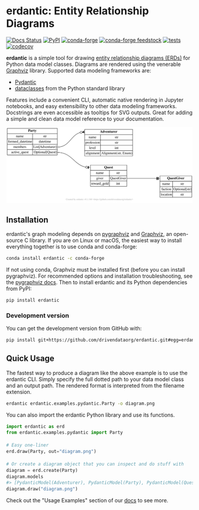 # erdantic: Entity Relationship Diagrams

[![Docs Status](https://img.shields.io/badge/docs-stable-informational)](https://erdantic.drivendata.org/)
[![PyPI](https://img.shields.io/pypi/v/erdantic.svg)](https://pypi.org/project/erdantic/)
[![conda-forge](https://img.shields.io/conda/vn/conda-forge/erdantic.svg)](https://anaconda.org/conda-forge/erdantic)
[![conda-forge feedstock](https://img.shields.io/badge/conda--forge-feedstock-yellowgreen)](https://github.com/conda-forge/erdantic-feedstock)
[![tests](https://github.com/drivendataorg/erdantic/workflows/tests/badge.svg?branch=main)](https://github.com/drivendataorg/erdantic/actions?query=workflow%3Atests+branch%3Amain)
[![codecov](https://codecov.io/gh/drivendataorg/erdantic/branch/main/graph/badge.svg)](https://codecov.io/gh/drivendataorg/erdantic)

**erdantic** is a simple tool for drawing [entity relationship diagrams (ERDs)](https://en.wikipedia.org/wiki/Data_modeling#Entity%E2%80%93relationship_diagrams) for Python data model classes. Diagrams are rendered using the venerable [Graphviz](https://graphviz.org/) library. Supported data modeling frameworks are:

- [Pydantic](https://pydantic-docs.helpmanual.io/)
- [dataclasses](https://docs.python.org/3/library/dataclasses.html) from the Python standard library

Features include a convenient CLI, automatic native rendering in Jupyter notebooks, and easy extensibility to other data modeling frameworks. Docstrings are even accessible as tooltips for SVG outputs. Great for adding a simple and clean data model reference to your documentation.

<object type="image/svg+xml" data="https://raw.githubusercontent.com/drivendataorg/erdantic/main/docs/docs/examples/pydantic.svg" width="100%" typemustmatch><img alt="Example diagram created by erdantic" src="https://raw.githubusercontent.com/drivendataorg/erdantic/main/docs/docs/examples/pydantic.svg"></object>

## Installation

erdantic's graph modeling depends on [pygraphviz](https://pygraphviz.github.io/documentation/stable/index.html) and [Graphviz](https://graphviz.org/), an open-source C library. If you are on Linux or macOS, the easiest way to install everything together is to use conda and conda-forge:

```bash
conda install erdantic -c conda-forge
```

If not using conda, Graphviz must be installed first (before you can install pygraphviz). For recommended options and installation troubleshooting, see the [pygraphviz docs](https://pygraphviz.github.io/documentation/stable/install.html). Then to install erdantic and its Python dependencies from PyPI:

```bash
pip install erdantic
```

### Development version

You can get the development version from GitHub with:

```bash
pip install git+https://github.com/drivendataorg/erdantic.git#egg=erdantic
```

## Quick Usage

The fastest way to produce a diagram like the above example is to use the erdantic CLI. Simply specify the full dotted path to your data model class and an output path. The rendered format is interpreted from the filename extension.

```bash
erdantic erdantic.examples.pydantic.Party -o diagram.png
```

You can also import the erdantic Python library and use its functions.

```python
import erdantic as erd
from erdantic.examples.pydantic import Party

# Easy one-liner
erd.draw(Party, out="diagram.png")

# Or create a diagram object that you can inspect and do stuff with
diagram = erd.create(Party)
diagram.models
#> [PydanticModel(Adventurer), PydanticModel(Party), PydanticModel(Quest), PydanticModel(QuestGiver)]
diagram.draw("diagram.png")
```

Check out the "Usage Examples" section of our [docs](https://erdantic.drivendata.org/) to see more.
